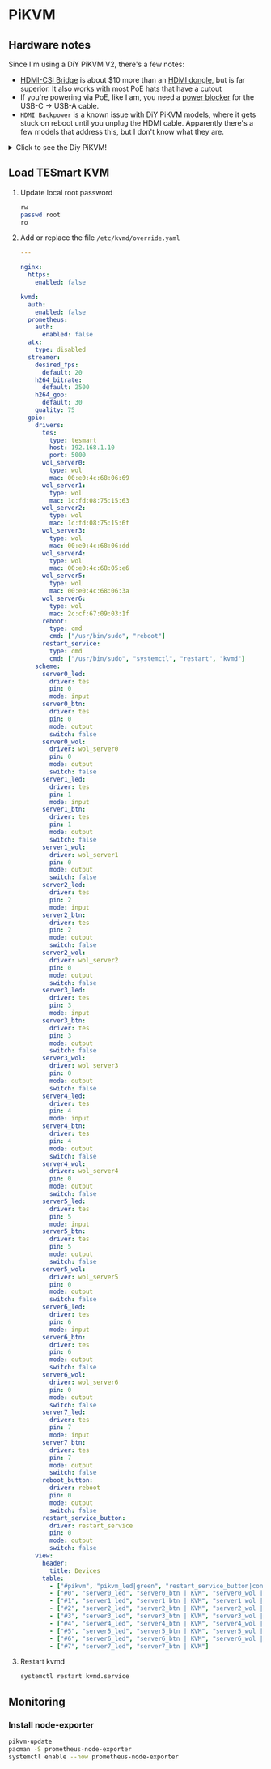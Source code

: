 # PiKVM

## Hardware notes

Since I'm using a DiY PiKVM V2, there's a few notes:
* [HDMI-CSI Bridge](https://www.amazon.ca/dp/B0CYPVQRCW) is about $10 more than an [HDMI dongle](https://www.amazon.ca/dp/B08F6ZD2RK), but is far superior. It also works with most PoE hats that have a cutout
* If you're powering via PoE, like I am, you need a [power blocker](https://www.amazon.ca/dp/B094FYL9QT) for the USB-C -> USB-A cable.
* `HDMI Backpower` is a known issue with DiY PiKVM models, where it gets stuck on reboot until you unplug the HDMI cable. Apparently there's a few models that address this, but I don't know what they are.

<details>
  <summary>Click to see the Diy PiKVM!</summary>

  <img src="https://raw.githubusercontent.com/joryirving/home-ops/main/docs/src/assets/pikvm.png" align="center" width="400px" alt="rack"/>
</details>

## Load TESmart KVM

1. Update local root password
    ```sh
    rw
    passwd root
    ro
    ```

2. Add or replace the file `/etc/kvmd/override.yaml`

    ```yaml
    ---

    nginx:
      https:
        enabled: false

    kvmd:
      auth:
        enabled: false
      prometheus:
        auth:
          enabled: false
      atx:
        type: disabled
      streamer:
        desired_fps:
          default: 20
        h264_bitrate:
          default: 2500
        h264_gop:
          default: 30
        quality: 75
      gpio:
        drivers:
          tes:
            type: tesmart
            host: 192.168.1.10
            port: 5000
          wol_server0:
            type: wol
            mac: 00:e0:4c:68:06:69
          wol_server1:
            type: wol
            mac: 1c:fd:08:75:15:63
          wol_server2:
            type: wol
            mac: 1c:fd:08:75:15:6f
          wol_server3:
            type: wol
            mac: 00:e0:4c:68:06:dd
          wol_server4:
            type: wol
            mac: 00:e0:4c:68:05:e6
          wol_server5:
            type: wol
            mac: 00:e0:4c:68:06:3a
          wol_server6:
            type: wol
            mac: 2c:cf:67:09:03:1f
          reboot:
            type: cmd
            cmd: ["/usr/bin/sudo", "reboot"]
          restart_service:
            type: cmd
            cmd: ["/usr/bin/sudo", "systemctl", "restart", "kvmd"]
        scheme:
          server0_led:
            driver: tes
            pin: 0
            mode: input
          server0_btn:
            driver: tes
            pin: 0
            mode: output
            switch: false
          server0_wol:
            driver: wol_server0
            pin: 0
            mode: output
            switch: false
          server1_led:
            driver: tes
            pin: 1
            mode: input
          server1_btn:
            driver: tes
            pin: 1
            mode: output
            switch: false
          server1_wol:
            driver: wol_server1
            pin: 0
            mode: output
            switch: false
          server2_led:
            driver: tes
            pin: 2
            mode: input
          server2_btn:
            driver: tes
            pin: 2
            mode: output
            switch: false
          server2_wol:
            driver: wol_server2
            pin: 0
            mode: output
            switch: false
          server3_led:
            driver: tes
            pin: 3
            mode: input
          server3_btn:
            driver: tes
            pin: 3
            mode: output
            switch: false
          server3_wol:
            driver: wol_server3
            pin: 0
            mode: output
            switch: false
          server4_led:
            driver: tes
            pin: 4
            mode: input
          server4_btn:
            driver: tes
            pin: 4
            mode: output
            switch: false
          server4_wol:
            driver: wol_server4
            pin: 0
            mode: output
            switch: false
          server5_led:
            driver: tes
            pin: 5
            mode: input
          server5_btn:
            driver: tes
            pin: 5
            mode: output
            switch: false
          server5_wol:
            driver: wol_server5
            pin: 0
            mode: output
            switch: false
          server6_led:
            driver: tes
            pin: 6
            mode: input
          server6_btn:
            driver: tes
            pin: 6
            mode: output
            switch: false
          server6_wol:
            driver: wol_server6
            pin: 0
            mode: output
            switch: false
          server7_led:
            driver: tes
            pin: 7
            mode: input
          server7_btn:
            driver: tes
            pin: 7
            mode: output
            switch: false
          reboot_button:
            driver: reboot
            pin: 0
            mode: output
            switch: false
          restart_service_button:
            driver: restart_service
            pin: 0
            mode: output
            switch: false
        view:
          header:
            title: Devices
          table:
            - ["#pikvm", "pikvm_led|green", "restart_service_button|confirm|Service", "reboot_button|confirm|Reboot"]
            - ["#0", "server0_led", "server0_btn | KVM", "server0_wol | WOL"]
            - ["#1", "server1_led", "server1_btn | KVM", "server1_wol | WOL"]
            - ["#2", "server2_led", "server2_btn | KVM", "server2_wol | WOL"]
            - ["#3", "server3_led", "server3_btn | KVM", "server3_wol | WOL"]
            - ["#4", "server4_led", "server4_btn | KVM", "server4_wol | WOL"]
            - ["#5", "server5_led", "server5_btn | KVM", "server5_wol | WOL"]
            - ["#6", "server6_led", "server6_btn | KVM", "server6_wol | WOL"]
            - ["#7", "server7_led", "server7_btn | KVM"]
    ```

3. Restart kvmd

    ```sh
    systemctl restart kvmd.service
    ```

## Monitoring

### Install node-exporter

```sh
pikvm-update
pacman -S prometheus-node-exporter
systemctl enable --now prometheus-node-exporter
```
